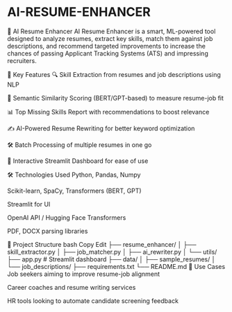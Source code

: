 # AI-RESUME-ENHANCER



🧠 AI Resume Enhancer
AI Resume Enhancer is a smart, ML-powered tool designed to analyze resumes, extract key skills, match them against job descriptions, and recommend targeted improvements to increase the chances of passing Applicant Tracking Systems (ATS) and impressing recruiters.

🚀 Key Features
🔍 Skill Extraction from resumes and job descriptions using NLP

🧠 Semantic Similarity Scoring (BERT/GPT-based) to measure resume-job fit

📊 Top Missing Skills Report with recommendations to boost relevance

✍️ AI-Powered Resume Rewriting for better keyword optimization

🛠️ Batch Processing of multiple resumes in one go

💼 Interactive Streamlit Dashboard for ease of use

🛠️ Technologies Used
Python, Pandas, Numpy

Scikit-learn, SpaCy, Transformers (BERT, GPT)

Streamlit for UI

OpenAI API / Hugging Face Transformers

PDF, DOCX parsing libraries

📂 Project Structure
bash
Copy
Edit
├── resume_enhancer/
│   ├── skill_extractor.py
│   ├── job_matcher.py
│   ├── ai_rewriter.py
│   └── utils/
├── app.py  # Streamlit dashboard
├── data/
│   ├── sample_resumes/
│   └── job_descriptions/
├── requirements.txt
└── README.md
📌 Use Cases
Job seekers aiming to improve resume-job alignment

Career coaches and resume writing services

HR tools looking to automate candidate screening feedback
